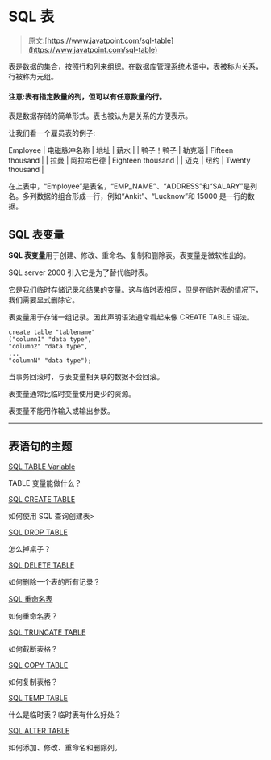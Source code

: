# SQL 表

> 原文:[https://www.javatpoint.com/sql-table](https://www.javatpoint.com/sql-table)

表是数据的集合，按照行和列来组织。在数据库管理系统术语中，表被称为关系，行被称为元组。

#### 注意:表有指定数量的列，但可以有任意数量的行。

表是数据存储的简单形式。表也被认为是关系的方便表示。

让我们看一个雇员表的例子:

<caption>Employee</caption>
| 电磁脉冲名称 | 地址 | 薪水 |
| 鸭子！鸭子 | 勒克瑙 | Fifteen thousand |
| 拉曼 | 阿拉哈巴德 | Eighteen thousand |
| 迈克 | 纽约 | Twenty thousand |

在上表中，“Employee”是表名，“EMP_NAME”、“ADDRESS”和“SALARY”是列名。多列数据的组合形成一行，例如“Ankit”、“Lucknow”和 15000 是一行的数据。

## SQL 表变量

**SQL 表变量**用于创建、修改、重命名、复制和删除表。表变量是微软推出的。

SQL server 2000 引入它是为了替代临时表。

它是我们临时存储记录和结果的变量。这与临时表相同，但是在临时表的情况下，我们需要显式删除它。

表变量用于存储一组记录。因此声明语法通常看起来像 CREATE TABLE 语法。

```
create table "tablename"
("column1" "data type",
"column2" "data type",
...
"columnN" "data type");

```

当事务回滚时，与表变量相关联的数据不会回滚。

表变量通常比临时变量使用更少的资源。

表变量不能用作输入或输出参数。

* * *

## 表语句的主题

[SQL TABLE Variable](sql-table-variable)

TABLE 变量能做什么？

[SQL CREATE TABLE](sql-create-table)

如何使用 SQL 查询创建表>

[SQL DROP TABLE](sql-drop-table)

怎么掉桌子？

[SQL DELETE TABLE](sql-delete-table)

如何删除一个表的所有记录？

[SQL 重命名表](sql-rename-table)

如何重命名表？

[SQL TRUNCATE TABLE](sql-truncate-table)

如何截断表格？

[SQL COPY TABLE](sql-copy-table)

如何复制表格？

[SQL TEMP TABLE](sql-temp-table)

什么是临时表？临时表有什么好处？

[SQL ALTER TABLE](sql-alter-table)

如何添加、修改、重命名和删除列。